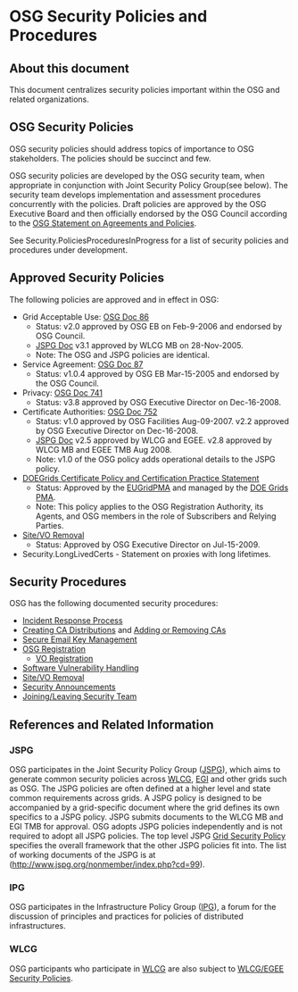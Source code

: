 **OSG Security Policies and Procedures**
========================================

About this document
-------------------

This document centralizes security policies important within the OSG and related organizations.

OSG Security Policies
---------------------

OSG security policies should address topics of importance to OSG stakeholders. The policies should be succinct and few.

OSG security policies are developed by the OSG security team, when appropriate in conjunction with Joint Security Policy Group(see below). The security team develops implementation and assessment procedures concurrently with the policies. Draft policies are approved by the OSG Executive Board and then officially endorsed by the OSG Council according to the [OSG Statement on Agreements and Policies](http://osg-docdb.opensciencegrid.org/cgi-bin/ShowDocument?docid=539).

See Security.PoliciesProceduresInProgress for a list of security policies and procedures under development.

Approved Security Policies
--------------------------

The following policies are approved and in effect in OSG:

-   Grid Acceptable Use: [OSG Doc 86](http://osg-docdb.opensciencegrid.org/cgi-bin/ShowDocument?docid=86)
    -   Status: v2.0 approved by OSG EB on Feb-9-2006 and endorsed by OSG Council.
    -   [JSPG Doc](https://edms.cern.ch/document/428036) v3.1 approved by WLCG MB on 28-Nov-2005.
    -   Note: The OSG and JSPG policies are identical.
-   Service Agreement: [OSG Doc 87](http://osg-docdb.opensciencegrid.org/cgi-bin/ShowDocument?docid=87)
    -   Status: v1.0.4 approved by OSG EB Mar-15-2005 and endorsed by the OSG Council.
-   Privacy: [OSG Doc 741](http://osg-docdb.opensciencegrid.org/cgi-bin/ShowDocument?docid=741)
    -   Status: v3.8 approved by OSG Executive Director on Dec-16-2008.
-   Certificate Authorities: [OSG Doc 752](http://osg-docdb.opensciencegrid.org/cgi-bin/ShowDocument?docid=752)
    -   Status: v1.0 approved by OSG Facilities Aug-09-2007. v2.2 approved by OSG Executive Director on Dec-16-2008.
    -   [JSPG Doc](https://edms.cern.ch/document/428038) v2.5 approved by WLCG and EGEE. v2.8 approved by WLCG MB and EGEE TMB Aug 2008.
    -   Note: v1.0 of the OSG policy adds operational details to the JSPG policy.
-   [DOEGrids Certificate Policy and Certification Practice Statement](http://www.doegrids.org/Docs/CP-CPS.pdf)
    -   Status: Approved by the [EUGridPMA](http://www.eugridpma.org/) and managed by the [DOE Grids PMA](http://www.doegrids.org/pages/doegridspma.html).
    -   Note: This policy applies to the OSG Registration Authority, its Agents, and OSG members in the role of Subscribers and Relying Parties.
-   [Site/VO Removal ](https://twiki.grid.iu.edu/bin/view/ReleaseDocumentation/Removal)
    -   Status: Approved by OSG Executive Director on Jul-15-2009.
-   Security.LongLivedCerts - Statement on proxies with long lifetimes.

Security Procedures
-------------------

OSG has the following documented security procedures:

-   [Incident Response Process](https://twiki.grid.iu.edu/bin/view/Security/IncidentResponseProcess)
-   [Creating CA Distributions](https://twiki.grid.iu.edu/bin/view/SecurityTeam/CreatingCADistributions) and [Adding or Removing CAs](https://twiki.grid.iu.edu/bin/view/SecurityTeam/AddRemoveCA)
-   [Secure Email Key Management](https://twiki.grid.iu.edu/bin/view/Documentation/SecureEmail)
-   [OSG Registration](https://twiki.grid.iu.edu/bin/view/Operations/OIMRegistrationInstructions)
    -   [VO Registration](https://twiki.grid.iu.edu/bin/view/Operations/SOPVoRegistration-v3)
-   [Software Vulnerability Handling](https://twiki.grid.iu.edu/bin/view/Security/SoftwareVulnerabilityHandling)
-   [Site/VO Removal](https://twiki.grid.iu.edu/bin/view/Documentation/RemovalProcedure)
-   [Security Announcements](https://twiki.grid.iu.edu/bin/view/Security/SecurityAnnouncements)
-   [Joining/Leaving Security Team](https://twiki.grid.iu.edu/bin/view/SecurityTeam/Adding_Removing_Security_Team_Member)

References and Related Information
----------------------------------

### JSPG

OSG participates in the Joint Security Policy Group ([JSPG](http://www.jspg.org/)), which aims to generate common security policies across [WLCG](http://wlcg.web.cern.ch/), [EGI](http://www.egi.eu/) and other grids such as OSG. The JSPG policies are often defined at a higher level and state common requirements across grids. A JSPG policy is designed to be accompanied by a grid-specific document where the grid defines its own specifics to a JSPG policy. JSPG submits documents to the WLCG MB and EGI TMB for approval. OSG adopts JSPG policies independently and is not required to adopt all JSPG policies. The top level JSPG [Grid Security Policy](https://edms.cern.ch/document/428008) specifies the overall framework that the other JSPG policies fit into. The list of working documents of the JSPG is at (http://www.jspg.org/nonmember/index.php?cd=99).

### IPG

OSG participates in the Infrastructure Policy Group ([IPG](http://forge.ogf.org/sf/wiki/do/viewPage/projects.ipg/wiki/HomePage)), a forum for the discussion of principles and practices for policies of distributed infrastructures.

### WLCG

OSG participants who participate in [WLCG](http://wlcg.web.cern.ch/) are also subject to [WLCG/EGEE Security Policies](http://osct.web.cern.ch/osct/policies.html).
